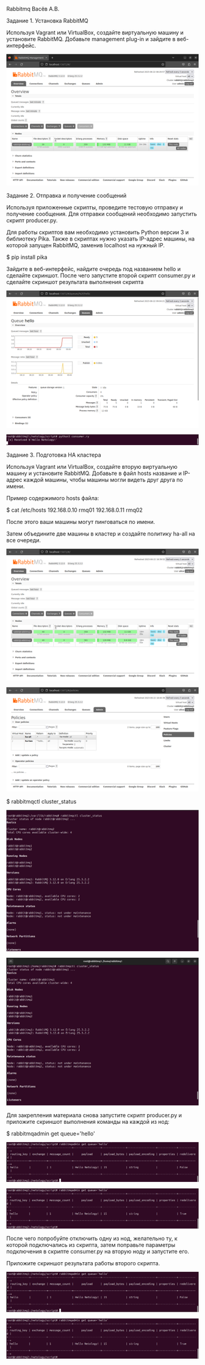 Rabbitmq Васёв А.В.

Задание 1. Установка RabbitMQ

Используя Vagrant или VirtualBox, создайте виртуальную машину и установите RabbitMQ. Добавьте management plug-in и зайдите в веб-интерфейс.

![alt text](https://github.com/rus42/rabbitmq/blob/main/Task_1.png)

Задание 2. Отправка и получение сообщений

Используя приложенные скрипты, проведите тестовую отправку и получение сообщения. Для отправки сообщений необходимо запустить скрипт producer.py.

Для работы скриптов вам необходимо установить Python версии 3 и библиотеку Pika. Также в скриптах нужно указать IP-адрес машины, на которой запущен RabbitMQ, заменив localhost на нужный IP.

$ pip install pika

Зайдите в веб-интерфейс, найдите очередь под названием hello и сделайте скриншот. После чего запустите второй скрипт consumer.py и сделайте скриншот результата выполнения скрипта

![alt text](https://github.com/rus42/rabbitmq/blob/main/Task_2.1.png)

![alt text](https://github.com/rus42/rabbitmq/blob/main/Task_2.2.png)

Задание 3. Подготовка HA кластера

Используя Vagrant или VirtualBox, создайте вторую виртуальную машину и установите RabbitMQ. Добавьте в файл hosts название и IP-адрес каждой машины, чтобы машины могли видеть друг друга по имени.

Пример содержимого hosts файла:

$ cat /etc/hosts
192.168.0.10 rmq01
192.168.0.11 rmq02

После этого ваши машины могут пинговаться по имени.

Затем объедините две машины в кластер и создайте политику ha-all на все очереди.

![alt text](https://github.com/rus42/rabbitmq/blob/main/Task_3.1.png)

![alt text](https://github.com/rus42/rabbitmq/blob/main/Task_3.2.png)

$ rabbitmqctl cluster_status

![alt text](https://github.com/rus42/rabbitmq/blob/main/Task_3.3.png)

![alt text](https://github.com/rus42/rabbitmq/blob/main/Task_3.4.png)

Для закрепления материала снова запустите скрипт producer.py и приложите скриншот выполнения команды на каждой из нод:

$ rabbitmqadmin get queue='hello'

![alt text](https://github.com/rus42/rabbitmq/blob/main/Task_3.5.png)

![alt text](https://github.com/rus42/rabbitmq/blob/main/Task_3.6.png)


После чего попробуйте отключить одну из нод, желательно ту, к которой подключались из скрипта, затем поправьте параметры подключения в скрипте consumer.py на вторую ноду и запустите его.

Приложите скриншот результата работы второго скрипта.

![alt text](https://github.com/rus42/rabbitmq/blob/main/Task_3.5.png)

![alt text](https://github.com/rus42/rabbitmq/blob/main/Task_3.6.png)

